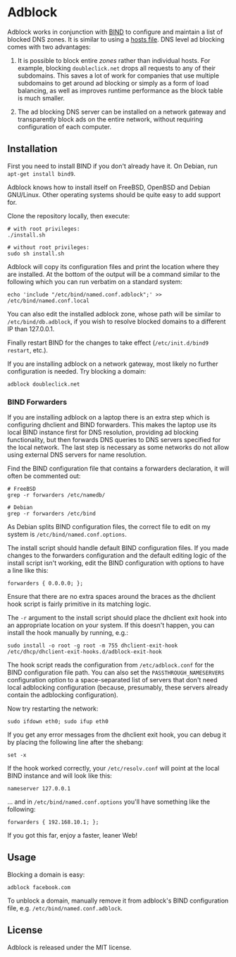 # Adblock

Adblock works in conjunction with [BIND](https://www.isc.org/downloads/bind/)
to configure and maintain a list of blocked DNS zones.
It is similar to using a [hosts file](http://someonewhocares.org/hosts/).
DNS level ad blocking comes with two advantages:

1. It is possible to block entire *zones* rather than individual hosts.
For example, blocking `doubleclick.net` drops all requests to any of their
subdomains. This saves a lot of work for companies that use multiple
subdomains to get around ad blocking or simply as a form of load balancing,
as well as improves runtime performance as the block table is much smaller.

2. The ad blocking DNS server can be installed on a network gateway and
transparently block ads on the entire network, without requiring configuration
of each computer.

## Installation

First you need to install BIND if you don't already have it.
On Debian, run `apt-get install bind9`.

Adblock knows how to install itself on FreeBSD, OpenBSD and Debian GNU/Linux.
Other operating systems should be quite easy to add support for.

Clone the repository locally, then execute:

    # with root privileges:
    ./install.sh

    # without root privileges:
    sudo sh install.sh
    
Adblock will copy its configuration files and print the location where
they are installed. At the bottom of the output will be a command similar
to the following which you can run verbatim on a standard system:

    echo 'include "/etc/bind/named.conf.adblock";' >> /etc/bind/named.conf.local

You can also edit the installed adblock zone, whose path will be similar to
`/etc/bind/db.adblock`, if you wish to resolve blocked domains to a
different IP than 127.0.0.1.

Finally restart BIND for the changes to take effect
(`/etc/init.d/bind9 restart`, etc.).

If you are installing adblock on a network gateway, most likely no further
configuration is needed. Try blocking a domain:

    adblock doubleclick.net

### BIND Forwarders

If you are installing adblock on a laptop there is
an extra step which is configuring dhclient and BIND forwarders.
This makes the laptop use its local BIND instance first for DNS resolution,
providing ad blocking functionality, but then forwards DNS queries to
DNS servers specified for the local network. The last step is necessary
as some networks do not allow using external DNS servers for name resolution.

Find the BIND configuration file that contains a forwarders declaration,
it will often be commented out:

    # FreeBSD
    grep -r forwarders /etc/namedb/
    
    # Debian
    grep -r forwarders /etc/bind

As Debian splits BIND configuration files, the correct file to edit
on my system is `/etc/bind/named.conf.options`.

The install script should handle default BIND configuration files.
If you made changes to the forwarders configuration and the default
editing logic of the install script isn't working, edit the BIND
configuration with options to have a line like this:

    forwarders { 0.0.0.0; };

Ensure that there are no extra spaces around the braces as the dhclient
hook script is fairly primitive in its matching logic.

The `-r` argument to the install script should place the dhclient exit
hook into an appropriate location on your system. If this doesn't happen,
you can install the hook manually by running, e.g.:

    sudo install -o root -g root -m 755 dhclient-exit-hook /etc/dhcp/dhclient-exit-hooks.d/adblock-exit-hook

The hook script reads the configuration from `/etc/adblock.conf`
for the BIND configuration file path. You can also set the
`PASSTHROUGH_NAMESERVERS` configuration option to a space-separated
list of servers that don't need local adblocking configuration (because,
presumably, these servers already contain the adblocking configuration).

Now try restarting the network:

    sudo ifdown eth0; sudo ifup eth0

If you get any error messages from the dhclient exit hook, you can debug it
by placing the following line after the shebang:

    set -x
    
If the hook worked correctly, your `/etc/resolv.conf` will point
at the local BIND instance and will look like this:

    nameserver 127.0.0.1

... and in `/etc/bind/named.conf.options` you'll have something like the
following:

    forwarders { 192.168.10.1; };

If you got this far, enjoy a faster, leaner Web!

## Usage

Blocking a domain is easy:

    adblock facebook.com

To unblock a domain, manually remove it from adblock's BIND configuration
file, e.g. `/etc/bind/named.conf.adblock`.

## License

Adblock is released under the MIT license.
